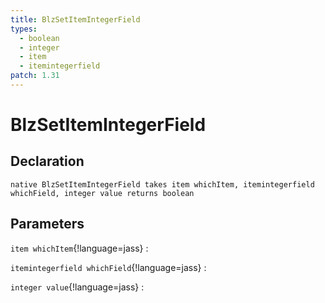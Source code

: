 ```yaml
---
title: BlzSetItemIntegerField
types:
  - boolean
  - integer
  - item
  - itemintegerfield
patch: 1.31
---
```


# BlzSetItemIntegerField

## Declaration

```jass
native BlzSetItemIntegerField takes item whichItem, itemintegerfield whichField, integer value returns boolean
```

## Parameters
`item whichItem`{!language=jass}
: 

`itemintegerfield whichField`{!language=jass}
: 

`integer value`{!language=jass}
: 
